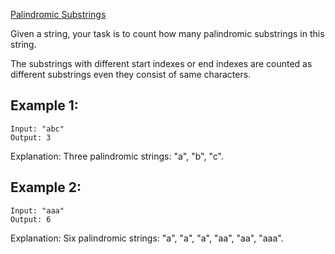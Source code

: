 [Palindromic Substrings](https://leetcode.com/problems/palindromic-substrings/)

Given a string, your task is to count how many palindromic substrings in this string.

The substrings with different start indexes or end indexes are counted as different substrings even they consist of same characters.

## Example 1:

```
Input: "abc"
Output: 3
```
Explanation: Three palindromic strings: "a", "b", "c".
 

## Example 2:

```
Input: "aaa"
Output: 6
```
Explanation: Six palindromic strings: "a", "a", "a", "aa", "aa", "aaa".
